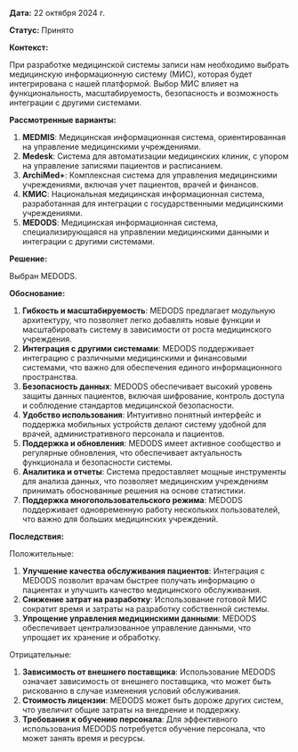 **Дата:** 22 октября 2024 г.

**Статус:** Принято

**Контекст:**

При разработке медицинской системы записи нам необходимо выбрать медицинскую информационную систему (МИС), которая будет интегрирована с нашей платформой. Выбор МИС влияет на функциональность, масштабируемость, безопасность и возможность интеграции с другими системами.

**Рассмотренные варианты:**

1. **MEDMIS**: Медицинская информационная система, ориентированная на управление медицинскими учреждениями.
2. **Medesk**: Система для автоматизации медицинских клиник, с упором на управление записями пациентов и расписанием.
3. **ArchiMed+**: Комплексная система для управления медицинскими учреждениями, включая учет пациентов, врачей и финансов.
4. **КМИС**: Национальная медицинская информационная система, разработанная для интеграции с государственными медицинскими учреждениями.
5. **MEDODS**: Медицинская информационная система, специализирующаяся на управлении медицинскими данными и интеграции с другими системами.

**Решение:**

Выбран MEDODS.

**Обоснование:**

1. **Гибкость и масштабируемость**: MEDODS предлагает модульную архитектуру, что позволяет легко добавлять новые функции и масштабировать систему в зависимости от роста медицинского учреждения.
2. **Интеграция с другими системами**: MEDODS поддерживает интеграцию с различными медицинскими и финансовыми системами, что важно для обеспечения единого информационного пространства.
3. **Безопасность данных**: MEDODS обеспечивает высокий уровень защиты данных пациентов, включая шифрование, контроль доступа и соблюдение стандартов медицинской безопасности.
4. **Удобство использования**: Интуитивно понятный интерфейс и поддержка мобильных устройств делают систему удобной для врачей, административного персонала и пациентов.
5. **Поддержка и обновления**: MEDODS имеет активное сообщество и регулярные обновления, что обеспечивает актуальность функционала и безопасности системы.
6. **Аналитика и отчеты**: Система предоставляет мощные инструменты для анализа данных, что позволяет медицинским учреждениям принимать обоснованные решения на основе статистики.
7. **Поддержка многопользовательского режима**: MEDODS поддерживает одновременную работу нескольких пользователей, что важно для больших медицинских учреждений.

**Последствия:**

Положительные:
1. **Улучшение качества обслуживания пациентов**: Интеграция с MEDODS позволит врачам быстрее получать информацию о пациентах и улучшить качество медицинского обслуживания.
2. **Снижение затрат на разработку**: Использование готовой МИС сократит время и затраты на разработку собственной системы.
3. **Упрощение управления медицинскими данными**: MEDODS обеспечивает централизованное управление данными, что упрощает их хранение и обработку.

Отрицательные:
1. **Зависимость от внешнего поставщика**: Использование MEDODS означает зависимость от внешнего поставщика, что может быть рискованно в случае изменения условий обслуживания.
2. **Стоимость лицензии**: MEDODS может быть дороже других систем, что увеличит общие затраты на внедрение и поддержку.
3. **Требования к обучению персонала**: Для эффективного использования MEDODS потребуется обучение персонала, что может занять время и ресурсы.

